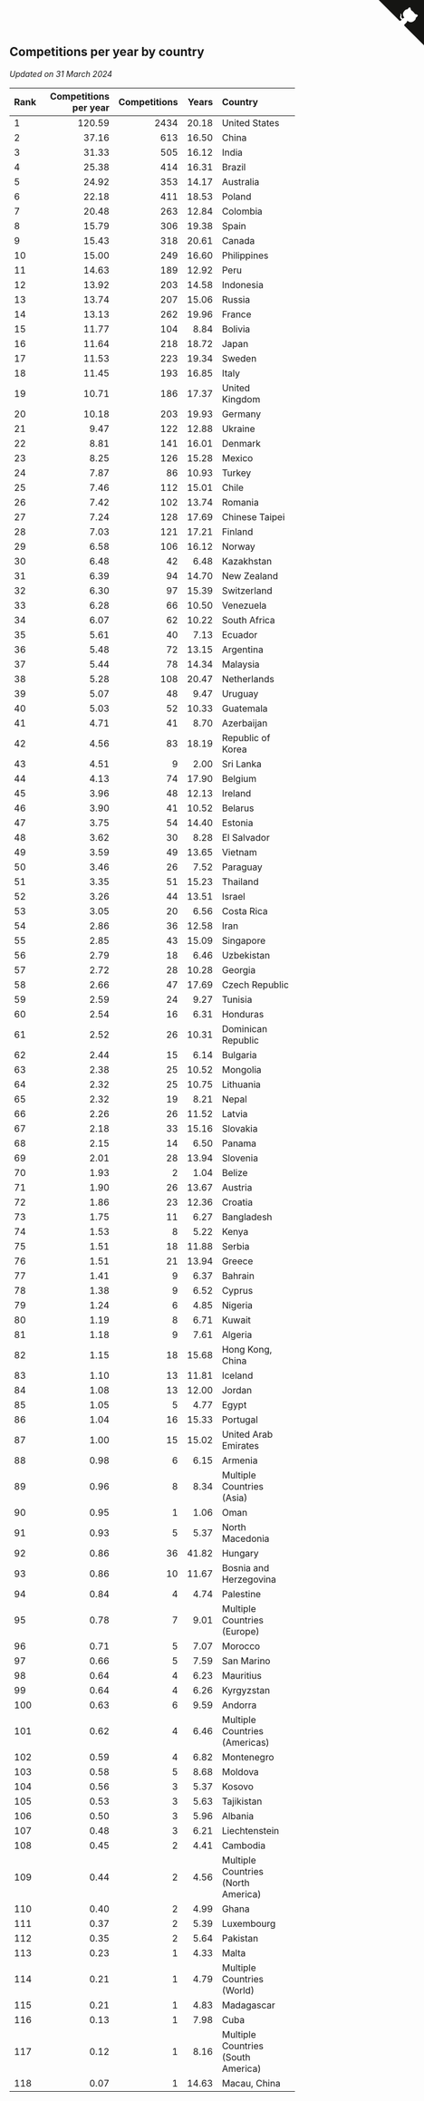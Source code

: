 ## Competitions per year by country

*Updated on 31 March 2024*

| Rank | Competitions per year | Competitions | Years | Country |
| :--- | ---: | ---: | ---: | :--- |
| 1 | 120.59 | 2434 | 20.18 | United States |
| 2 | 37.16 | 613 | 16.50 | China |
| 3 | 31.33 | 505 | 16.12 | India |
| 4 | 25.38 | 414 | 16.31 | Brazil |
| 5 | 24.92 | 353 | 14.17 | Australia |
| 6 | 22.18 | 411 | 18.53 | Poland |
| 7 | 20.48 | 263 | 12.84 | Colombia |
| 8 | 15.79 | 306 | 19.38 | Spain |
| 9 | 15.43 | 318 | 20.61 | Canada |
| 10 | 15.00 | 249 | 16.60 | Philippines |
| 11 | 14.63 | 189 | 12.92 | Peru |
| 12 | 13.92 | 203 | 14.58 | Indonesia |
| 13 | 13.74 | 207 | 15.06 | Russia |
| 14 | 13.13 | 262 | 19.96 | France |
| 15 | 11.77 | 104 | 8.84 | Bolivia |
| 16 | 11.64 | 218 | 18.72 | Japan |
| 17 | 11.53 | 223 | 19.34 | Sweden |
| 18 | 11.45 | 193 | 16.85 | Italy |
| 19 | 10.71 | 186 | 17.37 | United Kingdom |
| 20 | 10.18 | 203 | 19.93 | Germany |
| 21 | 9.47 | 122 | 12.88 | Ukraine |
| 22 | 8.81 | 141 | 16.01 | Denmark |
| 23 | 8.25 | 126 | 15.28 | Mexico |
| 24 | 7.87 | 86 | 10.93 | Turkey |
| 25 | 7.46 | 112 | 15.01 | Chile |
| 26 | 7.42 | 102 | 13.74 | Romania |
| 27 | 7.24 | 128 | 17.69 | Chinese Taipei |
| 28 | 7.03 | 121 | 17.21 | Finland |
| 29 | 6.58 | 106 | 16.12 | Norway |
| 30 | 6.48 | 42 | 6.48 | Kazakhstan |
| 31 | 6.39 | 94 | 14.70 | New Zealand |
| 32 | 6.30 | 97 | 15.39 | Switzerland |
| 33 | 6.28 | 66 | 10.50 | Venezuela |
| 34 | 6.07 | 62 | 10.22 | South Africa |
| 35 | 5.61 | 40 | 7.13 | Ecuador |
| 36 | 5.48 | 72 | 13.15 | Argentina |
| 37 | 5.44 | 78 | 14.34 | Malaysia |
| 38 | 5.28 | 108 | 20.47 | Netherlands |
| 39 | 5.07 | 48 | 9.47 | Uruguay |
| 40 | 5.03 | 52 | 10.33 | Guatemala |
| 41 | 4.71 | 41 | 8.70 | Azerbaijan |
| 42 | 4.56 | 83 | 18.19 | Republic of Korea |
| 43 | 4.51 | 9 | 2.00 | Sri Lanka |
| 44 | 4.13 | 74 | 17.90 | Belgium |
| 45 | 3.96 | 48 | 12.13 | Ireland |
| 46 | 3.90 | 41 | 10.52 | Belarus |
| 47 | 3.75 | 54 | 14.40 | Estonia |
| 48 | 3.62 | 30 | 8.28 | El Salvador |
| 49 | 3.59 | 49 | 13.65 | Vietnam |
| 50 | 3.46 | 26 | 7.52 | Paraguay |
| 51 | 3.35 | 51 | 15.23 | Thailand |
| 52 | 3.26 | 44 | 13.51 | Israel |
| 53 | 3.05 | 20 | 6.56 | Costa Rica |
| 54 | 2.86 | 36 | 12.58 | Iran |
| 55 | 2.85 | 43 | 15.09 | Singapore |
| 56 | 2.79 | 18 | 6.46 | Uzbekistan |
| 57 | 2.72 | 28 | 10.28 | Georgia |
| 58 | 2.66 | 47 | 17.69 | Czech Republic |
| 59 | 2.59 | 24 | 9.27 | Tunisia |
| 60 | 2.54 | 16 | 6.31 | Honduras |
| 61 | 2.52 | 26 | 10.31 | Dominican Republic |
| 62 | 2.44 | 15 | 6.14 | Bulgaria |
| 63 | 2.38 | 25 | 10.52 | Mongolia |
| 64 | 2.32 | 25 | 10.75 | Lithuania |
| 65 | 2.32 | 19 | 8.21 | Nepal |
| 66 | 2.26 | 26 | 11.52 | Latvia |
| 67 | 2.18 | 33 | 15.16 | Slovakia |
| 68 | 2.15 | 14 | 6.50 | Panama |
| 69 | 2.01 | 28 | 13.94 | Slovenia |
| 70 | 1.93 | 2 | 1.04 | Belize |
| 71 | 1.90 | 26 | 13.67 | Austria |
| 72 | 1.86 | 23 | 12.36 | Croatia |
| 73 | 1.75 | 11 | 6.27 | Bangladesh |
| 74 | 1.53 | 8 | 5.22 | Kenya |
| 75 | 1.51 | 18 | 11.88 | Serbia |
| 76 | 1.51 | 21 | 13.94 | Greece |
| 77 | 1.41 | 9 | 6.37 | Bahrain |
| 78 | 1.38 | 9 | 6.52 | Cyprus |
| 79 | 1.24 | 6 | 4.85 | Nigeria |
| 80 | 1.19 | 8 | 6.71 | Kuwait |
| 81 | 1.18 | 9 | 7.61 | Algeria |
| 82 | 1.15 | 18 | 15.68 | Hong Kong, China |
| 83 | 1.10 | 13 | 11.81 | Iceland |
| 84 | 1.08 | 13 | 12.00 | Jordan |
| 85 | 1.05 | 5 | 4.77 | Egypt |
| 86 | 1.04 | 16 | 15.33 | Portugal |
| 87 | 1.00 | 15 | 15.02 | United Arab Emirates |
| 88 | 0.98 | 6 | 6.15 | Armenia |
| 89 | 0.96 | 8 | 8.34 | Multiple Countries (Asia) |
| 90 | 0.95 | 1 | 1.06 | Oman |
| 91 | 0.93 | 5 | 5.37 | North Macedonia |
| 92 | 0.86 | 36 | 41.82 | Hungary |
| 93 | 0.86 | 10 | 11.67 | Bosnia and Herzegovina |
| 94 | 0.84 | 4 | 4.74 | Palestine |
| 95 | 0.78 | 7 | 9.01 | Multiple Countries (Europe) |
| 96 | 0.71 | 5 | 7.07 | Morocco |
| 97 | 0.66 | 5 | 7.59 | San Marino |
| 98 | 0.64 | 4 | 6.23 | Mauritius |
| 99 | 0.64 | 4 | 6.26 | Kyrgyzstan |
| 100 | 0.63 | 6 | 9.59 | Andorra |
| 101 | 0.62 | 4 | 6.46 | Multiple Countries (Americas) |
| 102 | 0.59 | 4 | 6.82 | Montenegro |
| 103 | 0.58 | 5 | 8.68 | Moldova |
| 104 | 0.56 | 3 | 5.37 | Kosovo |
| 105 | 0.53 | 3 | 5.63 | Tajikistan |
| 106 | 0.50 | 3 | 5.96 | Albania |
| 107 | 0.48 | 3 | 6.21 | Liechtenstein |
| 108 | 0.45 | 2 | 4.41 | Cambodia |
| 109 | 0.44 | 2 | 4.56 | Multiple Countries (North America) |
| 110 | 0.40 | 2 | 4.99 | Ghana |
| 111 | 0.37 | 2 | 5.39 | Luxembourg |
| 112 | 0.35 | 2 | 5.64 | Pakistan |
| 113 | 0.23 | 1 | 4.33 | Malta |
| 114 | 0.21 | 1 | 4.79 | Multiple Countries (World) |
| 115 | 0.21 | 1 | 4.83 | Madagascar |
| 116 | 0.13 | 1 | 7.98 | Cuba |
| 117 | 0.12 | 1 | 8.16 | Multiple Countries (South America) |
| 118 | 0.07 | 1 | 14.63 | Macau, China |


<a href="https://github.com/JustinTimeCuber/wca_statistics" class="github-corner" aria-label="View source on Github"><svg width="80" height="80" viewBox="0 0 250 250" style="fill:#151513; color:#fff; position: absolute; top: 0; border: 0; right: 0;" aria-hidden="true"><path d="M0,0 L115,115 L130,115 L142,142 L250,250 L250,0 Z"></path><path d="M128.3,109.0 C113.8,99.7 119.0,89.6 119.0,89.6 C122.0,82.7 120.5,78.6 120.5,78.6 C119.2,72.0 123.4,76.3 123.4,76.3 C127.3,80.9 125.5,87.3 125.5,87.3 C122.9,97.6 130.6,101.9 134.4,103.2" fill="currentColor" style="transform-origin: 130px 106px;" class="octo-arm"></path><path d="M115.0,115.0 C114.9,115.1 118.7,116.5 119.8,115.4 L133.7,101.6 C136.9,99.2 139.9,98.4 142.2,98.6 C133.8,88.0 127.5,74.4 143.8,58.0 C148.5,53.4 154.0,51.2 159.7,51.0 C160.3,49.4 163.2,43.6 171.4,40.1 C171.4,40.1 176.1,42.5 178.8,56.2 C183.1,58.6 187.2,61.8 190.9,65.4 C194.5,69.0 197.7,73.2 200.1,77.6 C213.8,80.2 216.3,84.9 216.3,84.9 C212.7,93.1 206.9,96.0 205.4,96.6 C205.1,102.4 203.0,107.8 198.3,112.5 C181.9,128.9 168.3,122.5 157.7,114.1 C157.9,116.9 156.7,120.9 152.7,124.9 L141.0,136.5 C139.8,137.7 141.6,141.9 141.8,141.8 Z" fill="currentColor" class="octo-body"></path></svg></a><style>.github-corner:hover .octo-arm{animation:octocat-wave 560ms ease-in-out}@keyframes octocat-wave{0%,100%{transform:rotate(0)}20%,60%{transform:rotate(-25deg)}40%,80%{transform:rotate(10deg)}}@media (max-width:500px){.github-corner:hover .octo-arm{animation:none}.github-corner .octo-arm{animation:octocat-wave 560ms ease-in-out}}</style>
